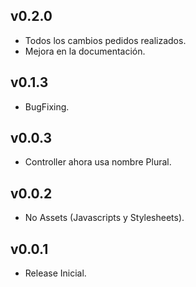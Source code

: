 ## v0.2.0

* Todos los cambios pedidos realizados.
* Mejora en la documentación.

## v0.1.3

* BugFixing.

## v0.0.3

* Controller ahora usa nombre Plural.

## v0.0.2

* No Assets (Javascripts y Stylesheets).

## v0.0.1

* Release Inicial.
